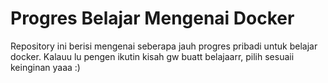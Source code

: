 # Progres Belajar Mengenai Docker
Repository ini berisi mengenai seberapa jauh progres pribadi untuk belajar docker. 
Kalauu lu pengen ikutin kisah gw buatt belajaarr, pilih sesuaii keinginan yaaa :)

